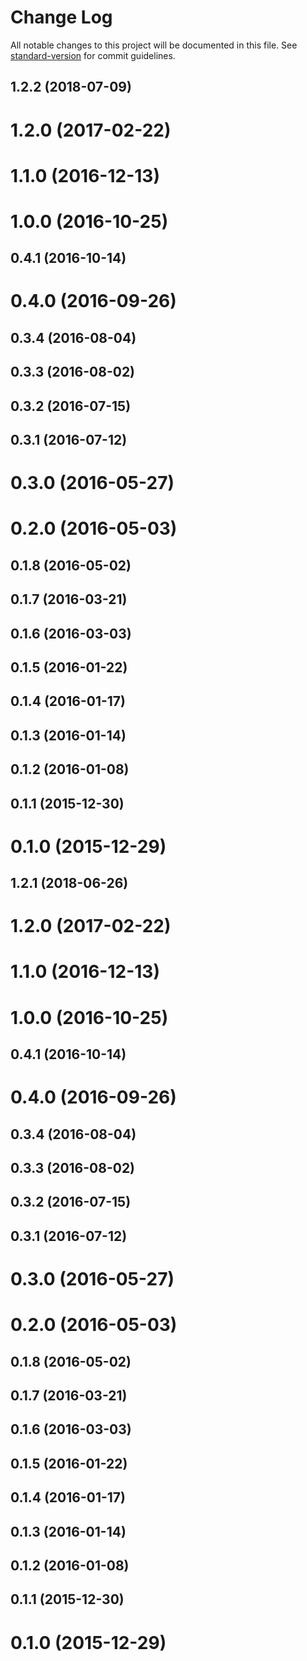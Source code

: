 # Change Log

All notable changes to this project will be documented in this file. See [standard-version](https://github.com/conventional-changelog/standard-version) for commit guidelines.

<a name="1.2.2"></a>
## 1.2.2 (2018-07-09)



<a name="1.2.0"></a>
# 1.2.0 (2017-02-22)



<a name="1.1.0"></a>
# 1.1.0 (2016-12-13)



<a name="1.0.0"></a>
# 1.0.0 (2016-10-25)



<a name="0.4.1"></a>
## 0.4.1 (2016-10-14)



<a name="0.4.0"></a>
# 0.4.0 (2016-09-26)



<a name="0.3.4"></a>
## 0.3.4 (2016-08-04)



<a name="0.3.3"></a>
## 0.3.3 (2016-08-02)



<a name="0.3.2"></a>
## 0.3.2 (2016-07-15)



<a name="0.3.1"></a>
## 0.3.1 (2016-07-12)



<a name="0.3.0"></a>
# 0.3.0 (2016-05-27)



<a name="0.2.0"></a>
# 0.2.0 (2016-05-03)



<a name="0.1.8"></a>
## 0.1.8 (2016-05-02)



<a name="0.1.7"></a>
## 0.1.7 (2016-03-21)



<a name="0.1.6"></a>
## 0.1.6 (2016-03-03)



<a name="0.1.5"></a>
## 0.1.5 (2016-01-22)



<a name="0.1.4"></a>
## 0.1.4 (2016-01-17)



<a name="0.1.3"></a>
## 0.1.3 (2016-01-14)



<a name="0.1.2"></a>
## 0.1.2 (2016-01-08)



<a name="0.1.1"></a>
## 0.1.1 (2015-12-30)



<a name="0.1.0"></a>
# 0.1.0 (2015-12-29)



<a name="1.2.1"></a>
## 1.2.1 (2018-06-26)



<a name="1.2.0"></a>
# 1.2.0 (2017-02-22)



<a name="1.1.0"></a>
# 1.1.0 (2016-12-13)



<a name="1.0.0"></a>
# 1.0.0 (2016-10-25)



<a name="0.4.1"></a>
## 0.4.1 (2016-10-14)



<a name="0.4.0"></a>
# 0.4.0 (2016-09-26)



<a name="0.3.4"></a>
## 0.3.4 (2016-08-04)



<a name="0.3.3"></a>
## 0.3.3 (2016-08-02)



<a name="0.3.2"></a>
## 0.3.2 (2016-07-15)



<a name="0.3.1"></a>
## 0.3.1 (2016-07-12)



<a name="0.3.0"></a>
# 0.3.0 (2016-05-27)



<a name="0.2.0"></a>
# 0.2.0 (2016-05-03)



<a name="0.1.8"></a>
## 0.1.8 (2016-05-02)



<a name="0.1.7"></a>
## 0.1.7 (2016-03-21)



<a name="0.1.6"></a>
## 0.1.6 (2016-03-03)



<a name="0.1.5"></a>
## 0.1.5 (2016-01-22)



<a name="0.1.4"></a>
## 0.1.4 (2016-01-17)



<a name="0.1.3"></a>
## 0.1.3 (2016-01-14)



<a name="0.1.2"></a>
## 0.1.2 (2016-01-08)



<a name="0.1.1"></a>
## 0.1.1 (2015-12-30)



<a name="0.1.0"></a>
# 0.1.0 (2015-12-29)
